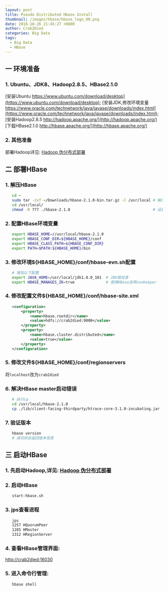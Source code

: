 ```yaml
---
layout: post
title: Pseudo Distributed Hbase Install
thumbnail: /images/hbase/hbase_logo_00.png
date: 2018-10-26 21:45:27 +0800
author: Crab2Died
categories: Big Data
tags: 
  - Big Data
  - HBase 
---
```


## 一 环境准备
### 1. Ubuntu、JDK8、Hadoop2.8.5、HBase2.1.0
   [安装Ubuntu https://www.ubuntu.com/download/desktop](https://www.ubuntu.com/download/desktop);
   [安装JDK,修改环境变量 https://www.oracle.com/technetwork/java/javase/downloads/index.html](https://www.oracle.com/technetwork/java/javase/downloads/index.html);
   [安装Hadoop2.8.5 http://hadoop.apache.org/](http://hadoop.apache.org/)
   [下载HBase2.1.0 http://hbase.apache.org/](http://hbase.apache.org/)

### 2. 其他准备
   部署Hadoop详见: [Hadoop 伪分布式部署](https://dsolvers.github.io/2018/10/26/pseudo-distributed-hadoop-install/)
   
## 二 部署HBase
### 1. 解压HBase
   ```bash
      cd ~
      sudo tar -zxf ~/Downloads/hbase-2.1.0-bin.tar.gz -C /usr/local # 解压到/usr/local中
      cd /usr/local/                                              
      chmod -R 777 ./hbase-2.1.0                                     # 设置权限
   ```
### 2. 配置HBase环境变量
   ```bash
      export HBASE_HOME=//usr/local/hbase-2.1.0
      export HBASE_CONF_DIR=${HBASE_HOME}/conf
      export HBASE_CLASS_PATH=${HBASE_CONF_DIR}
      export PATH=$PATH:${HBASE_HOME}/bin
   ```
### 3. 修改环境${HBASE_HOME}/conf/hbase-evn.sh配置
   ```bash
      # 增加以下配置
      export JAVA_HOME=/usr/local/jdk1.8.0_181  # JDK根目录
      export HBASE_MANAGES_ZK=true              # 使用HBase自带zookeeper
   ```
### 4. 修改配置文件${HBASE_HOME}/conf/hbase-site.xml
   ```xml
      <configuration>
          <property>
              <name>hbase.rootdir</name>
              <value>hdfs://crab2died:9000</value>
          </property>
          <property> 
              <name>hbase.cluster.distributed</name>
              <value>true</value> 
          </property>
      </configuration>
   ```
### 5. 修改文件${HBASE_HOME}/conf/regionservers
   将`localhost`改为`crab2died`
### 6. 解决HBase master启动错误
   ```bash
      # 执行cp 
      cd /usr/local/hbase-2.1.0
      cp ./lib/client-facing-thirdparty/htrace-core-3.1.0-incubating.jar ./lib
   ```
### 7. 验证版本
   ```bash
      hbase version
      # 成功则会返回版本信息
   ```
## 三 启动HBase
### 1. 先启动Hadoop,详见: [Hadoop 伪分布式部署](https://dsolvers.github.io/2018/10/26/pseudo-distributed-hadoop-install/)
### 2. 启动HBase
   ```bash
      start-hbase.sh 
   ```
### 3. jps查看进程  
   ```bash
      jps
      1257 HQuorumPeer
      1285 HMaster
      1312 HRegionServer
   ```
### 4. 查看HBase管理界面:  
   [http://crab2died:16030](http://crab2died:16030)
### 5. 进入命令行管理:  
   ```bash
      hbase shell
   ```